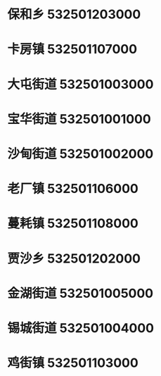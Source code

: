 # 保和乡 532501203000
# 卡房镇 532501107000
# 大屯街道 532501003000
# 宝华街道 532501001000
# 沙甸街道 532501002000
# 老厂镇 532501106000
# 蔓耗镇 532501108000
# 贾沙乡 532501202000
# 金湖街道 532501005000
# 锡城街道 532501004000
# 鸡街镇 532501103000
